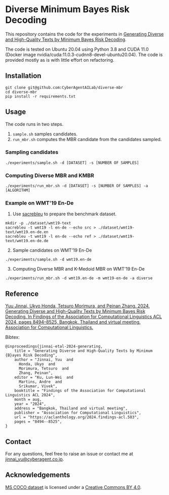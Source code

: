 # Diverse Minimum Bayes Risk Decoding

This repository contains the code for the experiments in [Generating Diverse and High-Quality Texts by Minimum Bayes Risk Decoding](https://aclanthology.org/2024.findings-acl.503/).

The code is tested on Ubuntu 20.04 using Python 3.8 and CUDA 11.0 (Docker image nvidia/cuda:11.0.3-cudnn8-devel-ubuntu20.04).
The code is provided mostly as is with little effort on refactoring.

## Installation

```
git clone git@github.com:CyberAgentAILab/diverse-mbr
cd diverse-mbr
pip install -r requirements.txt
```

## Usage

The code runs in two steps.
1. `sample.sh` samples candidates.
2. `run_mbr.sh` computes the MBR candidate from the candidates sampled.

### Sampling candidates

```
./experiments/sample.sh -d [DATASET] -s [NUMBER OF SAMPLES] 
```

### Computing Diverse MBR and KMBR

```
./experiments/run_mbr.sh -d [DATASET] -s [NUMBER OF SAMPLES] -a [ALGORITHM]
```

### Example on WMT'19 En-De

1. Use [sacrebleu](https://github.com/mjpost/sacrebleu) to prepare the benchmark dataset.
```
mkdir -p ./dataset/wmt19-text
sacrebleu -t wmt19 -l en-de --echo src > ./dataset/wmt19-text/wmt19.en-de.en
sacrebleu -t wmt19 -l en-de --echo ref > ./dataset/wmt19-text/wmt19.en-de.de
```

2. Sample candidates on WMT'19 En-De

```
./experiments/sample.sh -d wmt19.en-de
```

3. Computing Diverse MBR and K-Medoid MBR on WMT'19 En-De

```
./experiments/run_mbr.sh -d wmt19.en-de -m wmt19-en-de -a diverse
```


## Reference

[Yuu Jinnai, Ukyo Honda, Tetsuro Morimura, and Peinan Zhang. 2024. Generating Diverse and High-Quality Texts by Minimum Bayes Risk Decoding. In Findings of the Association for Computational Linguistics ACL 2024, pages 8494–8525, Bangkok, Thailand and virtual meeting. Association for Computational Linguistics.](https://aclanthology.org/2024.findings-acl.503/)

Bibtex:
```
@inproceedings{jinnai-etal-2024-generating,
    title = "Generating Diverse and High-Quality Texts by Minimum {B}ayes Risk Decoding",
    author = "Jinnai, Yuu  and
      Honda, Ukyo  and
      Morimura, Tetsuro  and
      Zhang, Peinan",
    editor = "Ku, Lun-Wei  and
      Martins, Andre  and
      Srikumar, Vivek",
    booktitle = "Findings of the Association for Computational Linguistics ACL 2024",
    month = aug,
    year = "2024",
    address = "Bangkok, Thailand and virtual meeting",
    publisher = "Association for Computational Linguistics",
    url = "https://aclanthology.org/2024.findings-acl.503",
    pages = "8494--8525",
}
```

## Contact
For any questions, feel free to raise an issue or contact me at jinnai_yu@cyberagent.co.jp.


## Acknowledgements

[MS COCO dataset](https://cocodataset.org/#home) is licensed under a [Creative Commons BY 4.0](https://creativecommons.org/licenses/by/4.0/).
